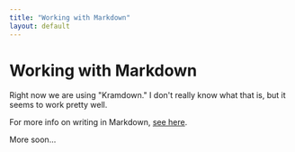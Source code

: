 ```yaml
---
title: "Working with Markdown"
layout: default
---
```


# Working with Markdown

Right now we are using "Kramdown." I don't really know what that is, but it seems to work pretty well.

For more info on writing in Markdown, [see here](https://daringfireball.net/projects/markdown/).

More soon...
